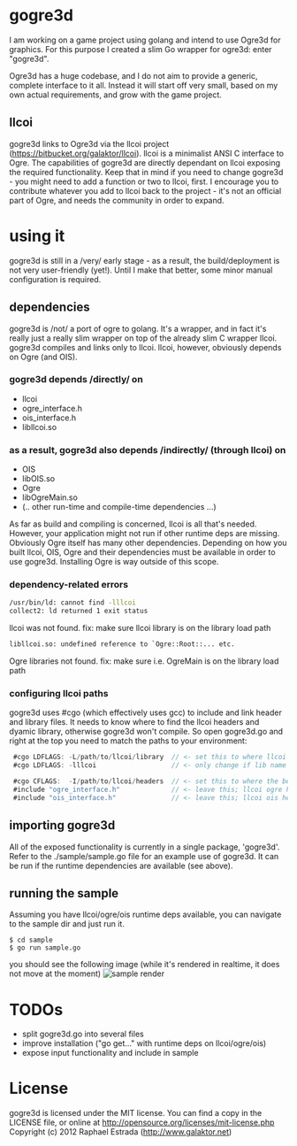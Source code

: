 # gogre3d
I am working on a game project using golang and intend to use Ogre3d for graphics. For this purpose I created a slim Go wrapper for ogre3d: enter "gogre3d".

Ogre3d has a huge codebase, and I do not aim to provide a generic, complete interface to it all. Instead it will start off very small, based on my own actual requirements, and grow with the game project.

## llcoi
gogre3d links to Ogre3d via the llcoi project (https://bitbucket.org/galaktor/llcoi). llcoi is a minimalist ANSI C interface to Ogre. The capabilities of gogre3d are directly dependant on llcoi exposing the required functionality. Keep that in mind if you need to change gogre3d - you might need to add a function or two to llcoi, first. I encourage you to contribute whatever you add to llcoi back to the project - it's not an official part of Ogre, and needs the community in order to expand.

# using it
gogre3d is still in a /very/ early stage - as a result, the build/deployment is not very user-friendly (yet!). Until I make that better, some minor manual configuration is required.

## dependencies
gogre3d is /not/ a port of ogre to golang. It's a wrapper, and in fact it's really just a really slim wrapper on top of the already slim C wrapper llcoi. gogre3d compiles and links only to llcoi. llcoi, however, obviously depends on Ogre (and OIS).

### gogre3d depends /directly/ on
* llcoi
 * ogre_interface.h
 * ois_interface.h
 * libllcoi.so


### as a result, gogre3d also depends /indirectly/ (through llcoi) on
* OIS
 * libOIS.so
* Ogre
 * libOgreMain.so
 * (.. other run-time and compile-time dependencies ...)


As far as build and compiling is concerned, llcoi is all that's needed. However, your application might not run if other runtime deps are missing. Obviously Ogre itself has many other dependencies. Depending on how you built llcoi, OIS, Ogre and their dependencies must be available in order to use gogre3d. Installing Ogre is way outside of this scope.

### dependency-related errors
```bash
/usr/bin/ld: cannot find -lllcoi
collect2: ld returned 1 exit status

```
llcoi was not found. 
fix: make sure llcoi library is on the library load path

```bash
libllcoi.so: undefined reference to `Ogre::Root::... etc.
```
Ogre libraries not found. 
fix: make sure i.e. OgreMain is on the library load path





### configuring llcoi paths
gogre3d uses #cgo (which effectively uses gcc) to include and link header and library files. It needs to know where to find the llcoi headers and dyamic library, otherwise gogre3d won't compile. So open gogre3d.go and right at the top you need to match the paths to your environment:

```go
 #cgo LDFLAGS: -L/path/to/llcoi/library  // <- set this to where llcoi lib is
 #cgo LDFLAGS: -lllcoi                   // <- only change if lib name differs

 #cgo CFLAGS:  -I/path/to/llcoi/headers  // <- set this to where the below headers are
 #include "ogre_interface.h"             // <- leave this; llcoi ogre header
 #include "ois_interface.h"              // <- leave this; llcoi ois header
```

## importing gogre3d
All of the exposed functionality is currently in a single package, 'gogre3d'. Refer to the ./sample/sample.go file for an example use of gogre3d. It can be run if the runtime dependencies are available (see above).

## running the sample
Assuming you have llcoi/ogre/ois runtime deps available, you can navigate to the sample dir and just run it.

```
$ cd sample
$ go run sample.go
```

you should see the following image (while it's rendered in realtime, it does not move at the moment)
![sample render](https://raw.github.com/galaktor/gogre3d/master/sample/test_worked.png)

# TODOs
* split gogre3d.go into several files
* improve installation ("go get..." with runtime deps on llcoi/ogre/ois)
* expose input functionality and include in sample

# License
gogre3d is licensed under the MIT license. You can find a copy in the LICENSE file, or online at http://opensource.org/licenses/mit-license.php
Copyright (c) 2012 Raphael Estrada (http://www.galaktor.net)